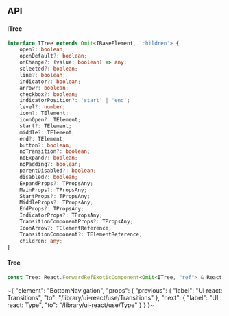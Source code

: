 

## API

#### ITree

```ts
interface ITree extends Omit<IBaseElement, 'children'> {
    open?: boolean;
    openDefault?: boolean;
    onChange?: (value: boolean) => any;
    selected?: boolean;
    line?: boolean;
    indicator?: boolean;
    arrow?: boolean;
    checkbox?: boolean;
    indicatorPosition?: 'start' | 'end';
    level?: number;
    icon?: TElement;
    iconOpen?: TElement;
    start?: TElement;
    middle?: TElement;
    end?: TElement;
    button?: boolean;
    noTransition?: boolean;
    noExpand?: boolean;
    noPadding?: boolean;
    parentDisabled?: boolean;
    disabled?: boolean;
    ExpandProps?: TPropsAny;
    MainProps?: TPropsAny;
    StartProps?: TPropsAny;
    MiddleProps?: TPropsAny;
    EndProps?: TPropsAny;
    IndicatorProps?: TPropsAny;
    TransitionComponentProps?: TPropsAny;
    IconArrow?: TElementReference;
    TransitionComponent?: TElementReference;
    children: any;
}
```

#### Tree

```ts
const Tree: React.ForwardRefExoticComponent<Omit<ITree, "ref"> & React.RefAttributes<unknown>>;
```


~{
  "element": "BottomNavigation",
  "props": {
    "previous": {
      "label": "UI react: Transitions",
      "to": "/library/ui-react/use/Transitions"
    },
    "next": {
      "label": "UI react: Type",
      "to": "/library/ui-react/use/Type"
    }
  }
}~
